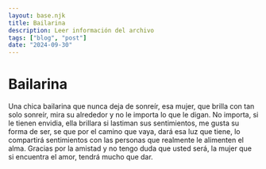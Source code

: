 ```yaml
---
layout: base.njk
title: Bailarina
description: Leer información del archivo
tags: ["blog", "post"]
date: "2024-09-30"
---
```


# Bailarina

Una chica bailarina que nunca deja de sonreír, esa mujer, que brilla con tan solo sonreír, mira su alrededor y no le importa lo que le digan. No importa, si le tienen envidia, ella brillara si lastiman sus sentimientos, me gusta su forma de ser, se que por el camino que vaya, dará esa luz que tiene, lo compartirá sentimientos con las personas que realmente le alimenten el alma. Gracias por la amistad y no tengo duda que usted será, la mujer que si encuentra el amor, tendrá mucho que dar.
